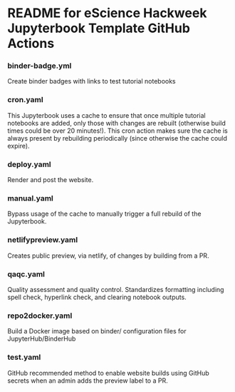 # README for eScience Hackweek Jupyterbook Template GitHub Actions

### binder-badge.yml
Create binder badges with links to test tutorial notebooks

### cron.yaml
This Jupyterbook uses a cache to ensure that once multiple tutorial notebooks are added, only those with changes are rebuilt (otherwise build times could be over 20 minutes!).
This cron action makes sure the cache is always present by rebuilding periodically (since otherwise the cache could expire).

### deploy.yaml
Render and post the website.

### manual.yaml
Bypass usage of the cache to manually trigger a full rebuild of the Jupyterbook.

### netlifypreview.yaml
Creates public preview, via netlify, of changes by building from a PR.

### qaqc.yaml
Quality assessment and quality control.
Standardizes formatting including spell check, hyperlink check, and clearing notebook outputs.

### repo2docker.yaml
Build a Docker image based on binder/ configuration files for JupyterHub/BinderHub

### test.yaml
GitHub recommended method to enable website builds using GitHub secrets when an admin adds the preview label to a PR.

